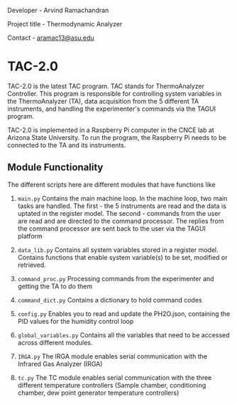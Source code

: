 Developer - Arvind Ramachandran

Project title - Thermodynamic Analyzer

Contact - aramac13@asu.edu

# TAC-2.0

TAC-2.0 is the latest TAC program. TAC stands for ThermoAnalyzer Controller. This program is responsible for controlling system variables in the ThermoAnalyzer (TA), data acquisition from the 5 different TA instruments, and handling the experimenter's commands via the TAGUI program. 

TAC-2.0 is implemented in a Raspberry Pi computer in the CNCE lab at Arizona State University. To run the program, the Raspberry Pi needs to be connected to the TA and its instruments.

## Module Functionality

The different scripts here are different modules that have functions like

1. `main.py` Contains the main machine loop. In the machine loop, two main tasks are handled. The first - the 5 instruments are read and the data is uptated in the register model. The second - commands from the user are read and are directed to the command processor. The replies from the command processor are sent back to the user via the TAGUI platform

2. `data_lib.py` Contains all system variables stored in a register model. Contains functions that enable system variable(s) to be set, modified or retrieved. 

3. `command_proc.py` Processing commands from the experimenter and getting the TA to do them 

4. `command_dict.py` Contains a dictionary to hold command codes

5. `config.py` Enables you to read and update the PH2O.json, containing the PID values for the humidity control loop

6. `global_variables.py` Contains all the variables that need to be accessed across different modules. 

7. `IRGA.py` The IRGA module enables serial communication with the Infrared Gas Analyzer (IRGA)

8. `tc.py` The TC module enables serial communication with the three different temperature controllers (Sample chamber, conditioning chamber, dew point generator temperature controllers)
